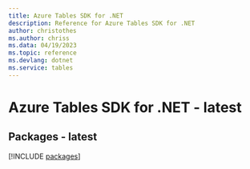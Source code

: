 ```yaml
---
title: Azure Tables SDK for .NET
description: Reference for Azure Tables SDK for .NET
author: christothes
ms.author: chriss
ms.data: 04/19/2023
ms.topic: reference
ms.devlang: dotnet
ms.service: tables
---
```

# Azure Tables SDK for .NET - latest
## Packages - latest
[!INCLUDE [packages](tables-index.md)]